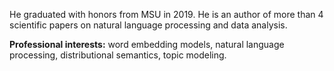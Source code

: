He graduated with honors from  MSU in 2019. He is an author of more than 4 scientific papers on natural language processing and data analysis.

**Professional interests:** word embedding models, natural language processing, distributional semantics, topic modeling.
